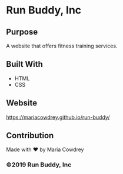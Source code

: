 # Run Buddy, Inc

## Purpose
A website that offers fitness training services. 

## Built With
* HTML
* CSS

## Website
https://mariacowdrey.github.io/run-buddy/

## Contribution
Made with ❤️ by Maria Cowdrey

### ©️2019 Run Buddy, Inc 

